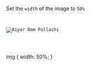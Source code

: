 Set the `width` of the image to `50%`

<Editor lang="css" type="exercise">
<code>
<panel lang="html">
<img src="aiyar-dam-pollachi.jpg" alt="Aiyar Dam Pollachi">
</panel>
<panel lang="css">

</panel>
</code>

<solution>
img {
  width: 50%;
}
</solution>
</Editor>